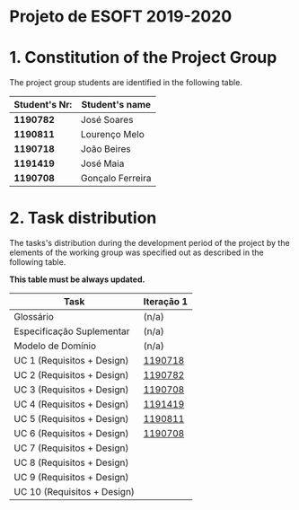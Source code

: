# Projeto de ESOFT 2019-2020# 1. Constitution of the Project Group ###The project group students are identified in the following table.| Student's Nr:	   | Student's name			    ||--------------|------------------------------|| **1190782**  | José Soares                || **1190811**  | Lourenço Melo	            || **1190718**  | João Beires	            || **1191419**  | José Maia       	        || **1190708**  | Gonçalo Ferreira |	# 2. Task distribution ###The tasks's distribution during the development period of the project by the elements of the working group was specified out as described in the following table.**This table must be always updated.**| Task                      | Iteração 1 ||-----------------------------|------------|| Glossário  |  (n/a)   || Especificação Suplementar   |   (n/a)    || Modelo de Domínio           |  (n/a)   || UC 1 (Requisitos + Design)  |  [1190718](docs/usecases/UC1_RegisterFreelancer.md)   || UC 2 (Requisitos + Design)  |  [1190782](docs/usecases/UC2_RegisterOrganization.md)   || UC 3 (Requisitos + Design)  |  [1190708](docs/usecases/UC3_CreateANewTask.md)   || UC 4 (Requisitos + Design)  |  [1191419](docs/usecases/UC4_CreatePaymentTransaction.md)   || UC 5 (Requisitos + Design)  |  [1190811](docs/usecases/UC5_ReceiveFileWithTransactionHistory.md)   || UC 6 (Requisitos + Design)  |  [1190708](docs/usecases/UC6_SetAutomaticPaymentDate.md)   |         | UC 7 (Requisitos + Design)  |     |[1190782](docs/usecases/UC7_AnalyseStatistics.md)            || UC 8 (Requisitos + Design)  |     |[1191419](docs/usecases/UC8_AutomaticPayment.md)            || UC 9 (Requisitos + Design)  |     |[1190718](docs/usecases/UC9_ShowFreelancersStatistics.md)            || UC 10 (Requisitos + Design) |     |[1190811](docs/usecases/UC10_SendEmail.md)            |        
